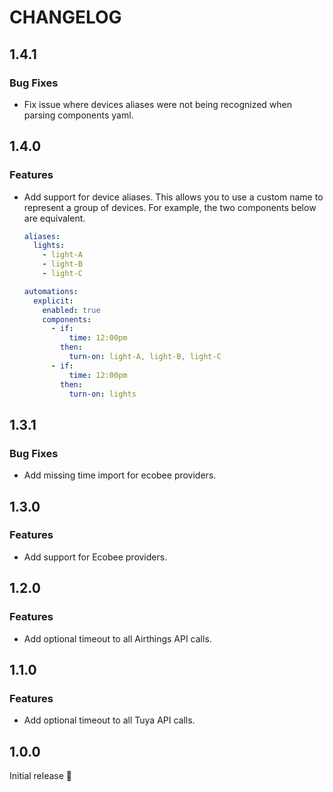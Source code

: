 # CHANGELOG

## 1.4.1
### Bug Fixes
+ Fix issue where devices aliases were not being recognized when parsing
  components yaml.

## 1.4.0
### Features
+ Add support for device aliases. This allows you to use a custom name to
  represent a group of devices. For example, the two components below are
  equivalent.
    ```yaml
    aliases:
      lights:
        - light-A
        - light-B
        - light-C

    automations:
      explicit:
        enabled: true
        components:
          - if:
              time: 12:00pm
            then:
              turn-on: light-A, light-B, light-C
          - if:
              time: 12:00pm
            then:
              turn-on: lights
    ```

## 1.3.1
### Bug Fixes
+ Add missing time import for ecobee providers.

## 1.3.0
### Features
+ Add support for Ecobee providers.

## 1.2.0
### Features
+ Add optional timeout to all Airthings API calls.

## 1.1.0
### Features
+ Add optional timeout to all Tuya API calls.

## 1.0.0
Initial release :tada:
